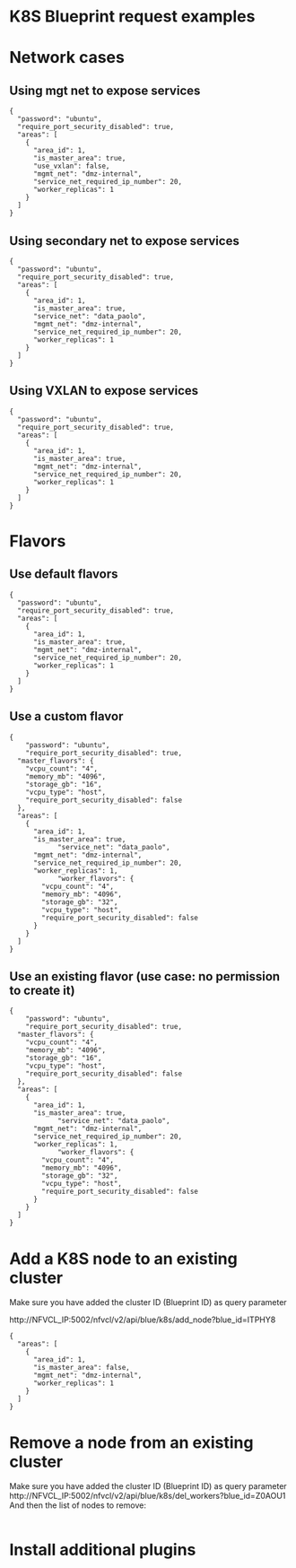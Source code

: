 # K8S Blueprint request examples

# Network cases
## Using mgt net to expose services
```
{
  "password": "ubuntu",
  "require_port_security_disabled": true,
  "areas": [
    {
      "area_id": 1,
      "is_master_area": true,
      "use_vxlan": false,
      "mgmt_net": "dmz-internal",
      "service_net_required_ip_number": 20,
      "worker_replicas": 1
    }
  ]
}
```

## Using secondary net to expose services
```
{
  "password": "ubuntu",
  "require_port_security_disabled": true,
  "areas": [
    {
      "area_id": 1,
      "is_master_area": true,
      "service_net": "data_paolo",
      "mgmt_net": "dmz-internal",
      "service_net_required_ip_number": 20,
      "worker_replicas": 1
    }
  ]
}
```

## Using VXLAN to expose services
```
{
  "password": "ubuntu",
  "require_port_security_disabled": true,
  "areas": [
    {
      "area_id": 1,
      "is_master_area": true,
      "mgmt_net": "dmz-internal",
      "service_net_required_ip_number": 20,
      "worker_replicas": 1
    }
  ]
}
```

# Flavors
## Use default flavors
```
{
  "password": "ubuntu",
  "require_port_security_disabled": true,
  "areas": [
    {
      "area_id": 1,
      "is_master_area": true,
      "mgmt_net": "dmz-internal",
      "service_net_required_ip_number": 20,
      "worker_replicas": 1
    }
  ]
}
```

## Use a custom flavor
```
{
	"password": "ubuntu",
	"require_port_security_disabled": true,
  "master_flavors": {
    "vcpu_count": "4",
    "memory_mb": "4096",
    "storage_gb": "16",
    "vcpu_type": "host",
    "require_port_security_disabled": false
  },
  "areas": [
    {
      "area_id": 1,
      "is_master_area": true,
			"service_net": "data_paolo",
      "mgmt_net": "dmz-internal",
      "service_net_required_ip_number": 20,
      "worker_replicas": 1,
			"worker_flavors": {
        "vcpu_count": "4",
        "memory_mb": "4096",
        "storage_gb": "32",
        "vcpu_type": "host",
        "require_port_security_disabled": false
      }
    }
  ]
}
```

## Use an existing flavor (use case: no permission to create it)
```
{
	"password": "ubuntu",
	"require_port_security_disabled": true,
  "master_flavors": {
    "vcpu_count": "4",
    "memory_mb": "4096",
    "storage_gb": "16",
    "vcpu_type": "host",
    "require_port_security_disabled": false
  },
  "areas": [
    {
      "area_id": 1,
      "is_master_area": true,
			"service_net": "data_paolo",
      "mgmt_net": "dmz-internal",
      "service_net_required_ip_number": 20,
      "worker_replicas": 1,
			"worker_flavors": {
        "vcpu_count": "4",
        "memory_mb": "4096",
        "storage_gb": "32",
        "vcpu_type": "host",
        "require_port_security_disabled": false
      }
    }
  ]
}
```

# Add a K8S node to an existing cluster
Make sure you have added the cluster ID (Blueprint ID) as query parameter

http://NFVCL_IP:5002/nfvcl/v2/api/blue/k8s/add_node?blue_id=ITPHY8

```
{
  "areas": [
    {
      "area_id": 1,
      "is_master_area": false,
      "mgmt_net": "dmz-internal",
      "worker_replicas": 1
    }
  ]
}
```

# Remove a node from an existing cluster
Make sure you have added the cluster ID (Blueprint ID) as query parameter
http://NFVCL_IP:5002/nfvcl/v2/api/blue/k8s/del_workers?blue_id=Z0AOU1
And then the list of nodes to remove:

```

```

# Install additional plugins
